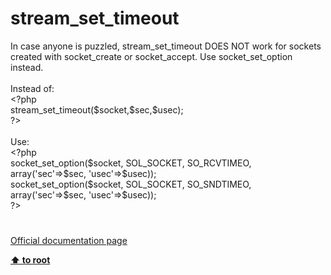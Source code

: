 # stream_set_timeout




<div class="phpcode"><span class="html">
In case anyone is puzzled, stream_set_timeout DOES NOT work for sockets created with socket_create or socket_accept. Use socket_set_option instead.<br><br>Instead of:<br><span class="default">&lt;?php<br>stream_set_timeout</span><span class="keyword">(</span><span class="default">$socket</span><span class="keyword">,</span><span class="default">$sec</span><span class="keyword">,</span><span class="default">$usec</span><span class="keyword">);<br></span><span class="default">?&gt;<br></span><br>Use:<br><span class="default">&lt;?php<br>socket_set_option</span><span class="keyword">(</span><span class="default">$socket</span><span class="keyword">, </span><span class="default">SOL_SOCKET</span><span class="keyword">, </span><span class="default">SO_RCVTIMEO</span><span class="keyword">, array(</span><span class="string">&apos;sec&apos;</span><span class="keyword">=&gt;</span><span class="default">$sec</span><span class="keyword">, </span><span class="string">&apos;usec&apos;</span><span class="keyword">=&gt;</span><span class="default">$usec</span><span class="keyword">));<br></span><span class="default">socket_set_option</span><span class="keyword">(</span><span class="default">$socket</span><span class="keyword">, </span><span class="default">SOL_SOCKET</span><span class="keyword">, </span><span class="default">SO_SNDTIMEO</span><span class="keyword">, array(</span><span class="string">&apos;sec&apos;</span><span class="keyword">=&gt;</span><span class="default">$sec</span><span class="keyword">, </span><span class="string">&apos;usec&apos;</span><span class="keyword">=&gt;</span><span class="default">$usec</span><span class="keyword">));<br></span><span class="default">?&gt;</span>
</span>
</div>
  

#

[Official documentation page](https://www.php.net/manual/en/function.stream-set-timeout.php)

**[⬆ to root](/)**